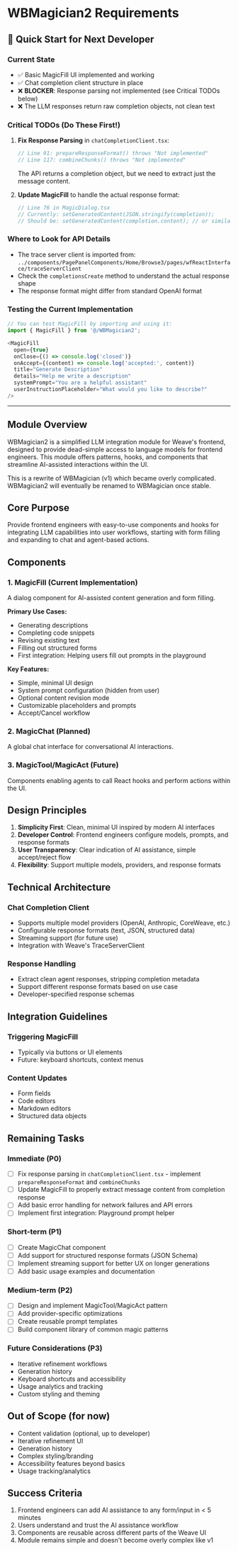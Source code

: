 # WBMagician2 Requirements

## 🚨 Quick Start for Next Developer

### Current State
- ✅ Basic MagicFill UI implemented and working
- ✅ Chat completion client structure in place
- ❌ **BLOCKER**: Response parsing not implemented (see Critical TODOs below)
- ❌ The LLM responses return raw completion objects, not clean text

### Critical TODOs (Do These First!)
1. **Fix Response Parsing** in `chatCompletionClient.tsx`:
   ```typescript
   // Line 91: prepareResponseFormat() throws "Not implemented"
   // Line 117: combineChunks() throws "Not implemented"
   ```
   The API returns a completion object, but we need to extract just the message content.

2. **Update MagicFill** to handle the actual response format:
   ```typescript
   // Line 76 in MagicDialog.tsx
   // Currently: setGeneratedContent(JSON.stringify(completion));
   // Should be: setGeneratedContent(completion.content); // or similar
   ```

### Where to Look for API Details
- The trace server client is imported from: `../components/PagePanelComponents/Home/Browse3/pages/wfReactInterface/traceServerClient`
- Check the `completionsCreate` method to understand the actual response shape
- The response format might differ from standard OpenAI format

### Testing the Current Implementation
```typescript
// You can test MagicFill by importing and using it:
import { MagicFill } from '@/WBMagician2';

<MagicFill
  open={true}
  onClose={() => console.log('closed')}
  onAccept={(content) => console.log('accepted:', content)}
  title="Generate Description"
  details="Help me write a description"
  systemPrompt="You are a helpful assistant"
  userInstructionPlaceholder="What would you like to describe?"
/>
```

---

## Module Overview

WBMagician2 is a simplified LLM integration module for Weave's frontend, designed to provide dead-simple access to language models for frontend engineers. This module offers patterns, hooks, and components that streamline AI-assisted interactions within the UI.

This is a rewrite of WBMagician (v1) which became overly complicated. WBMagician2 will eventually be renamed to WBMagician once stable.

## Core Purpose

Provide frontend engineers with easy-to-use components and hooks for integrating LLM capabilities into user workflows, starting with form filling and expanding to chat and agent-based actions.

## Components

### 1. MagicFill (Current Implementation)
A dialog component for AI-assisted content generation and form filling.

**Primary Use Cases:**
- Generating descriptions
- Completing code snippets
- Revising existing text
- Filling out structured forms
- First integration: Helping users fill out prompts in the playground

**Key Features:**
- Simple, minimal UI design
- System prompt configuration (hidden from user)
- Optional content revision mode
- Customizable placeholders and prompts
- Accept/Cancel workflow

### 2. MagicChat (Planned)
A global chat interface for conversational AI interactions.

### 3. MagicTool/MagicAct (Future)
Components enabling agents to call React hooks and perform actions within the UI.

## Design Principles

1. **Simplicity First**: Clean, minimal UI inspired by modern AI interfaces
2. **Developer Control**: Frontend engineers configure models, prompts, and response formats
3. **User Transparency**: Clear indication of AI assistance, simple accept/reject flow
4. **Flexibility**: Support multiple models, providers, and response formats

## Technical Architecture

### Chat Completion Client
- Supports multiple model providers (OpenAI, Anthropic, CoreWeave, etc.)
- Configurable response formats (text, JSON, structured data)
- Streaming support (for future use)
- Integration with Weave's TraceServerClient

### Response Handling
- Extract clean agent responses, stripping completion metadata
- Support different response formats based on use case
- Developer-specified response schemas

## Integration Guidelines

### Triggering MagicFill
- Typically via buttons or UI elements
- Future: keyboard shortcuts, context menus

### Content Updates
- Form fields
- Code editors
- Markdown editors
- Structured data objects

## Remaining Tasks

### Immediate (P0)
- [ ] Fix response parsing in `chatCompletionClient.tsx` - implement `prepareResponseFormat` and `combineChunks`
- [ ] Update MagicFill to properly extract message content from completion response
- [ ] Add basic error handling for network failures and API errors
- [ ] Implement first integration: Playground prompt helper

### Short-term (P1)
- [ ] Create MagicChat component
- [ ] Add support for structured response formats (JSON Schema)
- [ ] Implement streaming support for better UX on longer generations
- [ ] Add basic usage examples and documentation

### Medium-term (P2)
- [ ] Design and implement MagicTool/MagicAct pattern
- [ ] Add provider-specific optimizations
- [ ] Create reusable prompt templates
- [ ] Build component library of common magic patterns

### Future Considerations (P3)
- Iterative refinement workflows
- Generation history
- Keyboard shortcuts and accessibility
- Usage analytics and tracking
- Custom styling and theming

## Out of Scope (for now)
- Content validation (optional, up to developer)
- Iterative refinement UI
- Generation history
- Complex styling/branding
- Accessibility features beyond basics
- Usage tracking/analytics

## Success Criteria

1. Frontend engineers can add AI assistance to any form/input in < 5 minutes
2. Users understand and trust the AI assistance workflow
3. Components are reusable across different parts of the Weave UI
4. Module remains simple and doesn't become overly complex like v1 